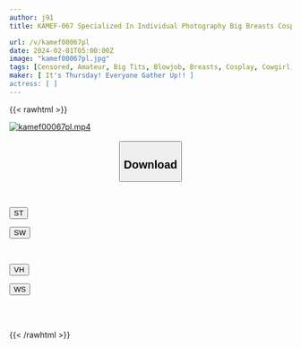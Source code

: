 ```yaml
---
author: j91
title: KAMEF-067 Specialized In Individual Photography Big Breasts Cosplay Photo Session Ayako Machida Lens Black Kameko File.67 Real Hollywood Star And Homecoming Sex Video Leaked Lewd Erotic Breasts Swaying And Shaking And Having A Raw Dick In First Cosplay Straddling, Overseas Preparation, Serious Sex, Forbidden Massive Creampie

url: /v/kamef00067pl
date: 2024-02-01T05:00:00Z
image: "kamef00067pl.jpg"
tags: [Censored, Amateur, Big Tits, Blowjob, Breasts, Cosplay, Cowgirl, Creampie, Cunnilingus, Entertainer, Finger Fuck, Hotel, Idol, Kiss, Mature Woman, POV, Slender]
maker: [ It's Thursday! Everyone Gather Up!! ]
actress: [ ]
---
```



{{< rawhtml >}}

<div class="video" data-videoid="VaZdvqoGDWFx3L">
    <a href="javascript:;">
        <img src="/v/kamef00067pl/kamef00067pl.jpg" width="WIDTH" height="HEIGHT" alt="kamef00067pl.mp4" loading="lazy">
    </a>
</div>

<script type="text/javascript" src="https://j91.asia/asset/on-demand-st.js"></script>

<br>
  <link rel="stylesheet" href="https://j91.asia/asset/bs5.css">
  
  <center>
  <button class="btn btn-primary" type="button" data-bs-toggle="collapse" data-bs-target=".multi-collapse" aria-expanded="false" aria-controls="multiCollapseExample1 multiCollapseExample2"><h2>Download</h2></button></center>
</p>
<div class="row">
  <div class="col">
    <div class="collapse multi-collapse" id="multiCollapseExample1">
      <div class="card card-body">
	      	      <br>
<div class="buttons">  
<p><a href="https://streamtape.to/v/VaZdvqoGDWFx3L" target="_blank"><button class="btn-hover color-3"><i class="fa fa-download"></i> ST</button></a></p>
<p><a href="https://flaswish.com/n8076ncz4lp7" target="_blank"><button class="btn-hover color-2"><i class="fa fa-download"></i> SW</button></a></p></div>
    </div>
  </div>
</div>
  <div class="col">
    <div class="collapse multi-collapse" id="multiCollapseExample2">
      <div class="card card-body">
	      <br>
<div class="buttons">
<p><a href="https://vidhidepro.com/f/dm2fogwgvjx1" target="_blank"><button class="btn-hover color-9"><i class="fa fa-download"></i> VH</button></a></p>
<p><a href="javascript:;"><button class="btn-hover color-8"><i class="fa fa-download"></i> WS</button></a></p></div>
<br><br>
      </div>
    </div>
  </div>
</div>

{{< /rawhtml >}}